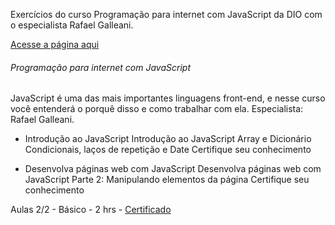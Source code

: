 
Exercícios do curso Programação para internet com JavaScript da DIO com o especialista Rafael Galleani.

<a href="">Acesse a página aqui</a>

###### Programação para internet com JavaScript

JavaScript é uma das mais importantes linguagens front-end, e nesse curso você entenderá o porquê disso e como trabalhar com ela. Especialista: Rafael Galleani.

* Introdução ao JavaScript
    Introdução ao JavaScript
    Array e Dicionário
    Condicionais, laços de repetição e Date
    Certifique seu conhecimento

* Desenvolva páginas web com JavaScript
    Desenvolva páginas web com JavaScript
    Parte 2: Manipulando elementos da página
    Certifique seu conhecimento

Aulas 2/2 - Básico - 2 hrs - <a href="https://certificates.digitalinnovation.one/53DF9A1A">Certificado</a>
